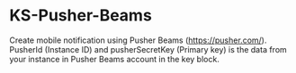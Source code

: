 # KS-Pusher-Beams
Create mobile notification using Pusher Beams (https://pusher.com/). PusherId (Instance ID) and pusherSecretKey (Primary key) is the data from your instance in Pusher Beams account in the key block.
